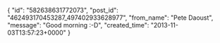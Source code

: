  {
   "id": "582638631772073",
   "post_id": "462493170453287_497402933628977",
   "from_name": "Pete Daoust",
   "message": "Good morning :-D",
   "created_time": "2013-11-03T13:57:23+0000"
 }
